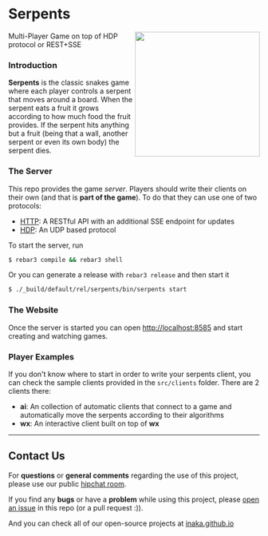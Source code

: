 # Serpents

<img src="https://s3.amazonaws.com/uploads.hipchat.com/15025/55900/VX1Hr6y6i3iVL7L/serpents.png" align="right" style="float:right" height="250px"/>

Multi-Player Game on top of HDP protocol or REST+SSE

### Introduction
**Serpents** is the classic snakes game where each player controls a serpent that moves around a board. When the serpent eats a fruit it grows according to how much food the fruit provides. If the serpent hits anything but a fruit (being that a wall, another serpent or even its own body) the serpent dies.

### The Server
This repo provides the game _server_. Players should write their clients on their own (and that is **part of the game**). To do that they can use one of two protocols:

- [HTTP](HTTP.md): A RESTful API with an additional SSE endpoint for updates
- [HDP](HDP.md): An UDP based protocol

To start the server, run
```bash
$ rebar3 compile && rebar3 shell
```

Or you can generate a release with `rebar3 release` and then start it
```bash
$ ./_build/default/rel/serpents/bin/serpents start
```

### The Website
Once the server is started you can open [http://localhost:8585](http://localhost:8585) and start creating and watching games.

### Player Examples
If you don't know where to start in order to write your serpents client, you can check the sample clients provided in the `src/clients` folder. There are 2 clients there:

* **ai**: An collection of automatic clients that connect to a game and automatically move the serpents according to their algorithms
* **wx**: An interactive client built on top of **wx**

---

## Contact Us
For **questions** or **general comments** regarding the use of this project,
please use our public [hipchat room](http://inaka.net/hipchat).

If you find any **bugs** or have a **problem** while using this project, please
[open an issue](https://github.com/inaka/shotgun/issues/new) in this repo
(or a pull request :)).

And you can check all of our open-source projects at
[inaka.github.io](http://inaka.github.io)

